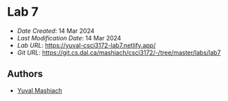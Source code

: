 <!--- The following README.md sample file was adapted from https://gist.github.com/PurpleBooth/109311bb0361f32d87a2#file-readme-template-md by Gabriella Mosquera for academic use ---> 
<!--- You may delete any comments in this sample README.md file. If needing to use as a .txt file then simply delete all comments, edit as needed, and save as a README.txt file --->



# Lab 7


* *Date Created*: 14 Mar 2024
* *Last Modification Date*: 14 Mar 2024
* *Lab URL*: https://yuval-csci3172-lab7.netlify.app/
* *Git URL*: https://git.cs.dal.ca/mashiach/csci3172/-/tree/master/labs/lab7


## Authors

* [Yuval Mashiach](yuval@dal.ca)
